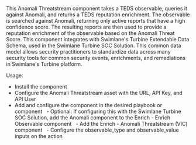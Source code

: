 This Anomali Threatstream component takes a TEDS observable, queries it against Anomali, and returns a TEDS reputation enrichment. The observable is searched against Anomali, returning only active reports that have a high confidence score. The resulting reports are then used to provide a reputation enrichment of the observable based on the Anomali Threat Score. This component integrates with Swimlane's Turbine Extendable Data Schema, used in the Swimlane Turbine SOC Solution. This common data model allows security practitioners to standardize data across many security tools for common security events, enrichments, and remediations in Swimlane's Turbine platform.


Usage:

- Install the component
- Configure the Anomali Threatstream asset with the URL, API Key, and API User
- Add and configure the component in the desired playbook or component
  - Optional: If configuring this with the Swimlane Turbine SOC Solution, add the Anomali component to the Enrich - Enrich Observable component
  - Add the Enrich - Anomali Threatstream (VIC) component
  - Configure the observable_type and observable_value inputs on the action
